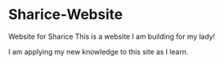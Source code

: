 # Sharice-Website
Website for Sharice
This is a website I am building for my lady!

I am applying my new knowledge to this site as I learn.
